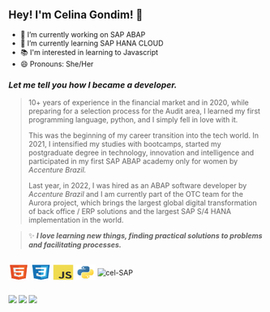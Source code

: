 ## Hey! I'm Celina Gondim! 👋  

- 🔭 I’m currently working on SAP ABAP 
- 🌱 I’m currently learning SAP HANA CLOUD
- 📚 I'm interested in learning to Javascript
- 😄 Pronouns: She/Her 

### *Let me tell you how I became a developer.*
> 10+ years of experience in the financial market and in 2020, while preparing for a selection process for the Audit area, I learned my first programming language, python, and I simply fell in love with it.
>
> This was the beginning of my career transition into the tech world. In 2021, I intensified my studies with bootcamps, started my postgraduate degree in technology, innovation and intelligence and participated in my first SAP ABAP academy only for women by *Accenture Brazil.*
>
> Last year, in 2022, I was hired as an ABAP software developer by *Accenture Brazil* and I am currently part of the OTC team for the Aurora project, which brings the largest global digital transformation of back office / ERP solutions and the largest SAP S/4 HANA implementation in the world.

> ✨ _**I love learning new things, finding practical solutions to problems and facilitating processes.**_


<div style="display: inline_block"><br>
  <img align="center" alt="cel-HTML" height="30" width="40" src="https://raw.githubusercontent.com/devicons/devicon/master/icons/html5/html5-original.svg">
  <img align="center" alt="cel-CSS" height="30" width="40" src="https://raw.githubusercontent.com/devicons/devicon/master/icons/css3/css3-original.svg">
  <img align="center" alt="cel-Javascript" height="30" width="40" src="https://raw.githubusercontent.com/devicons/devicon/master/icons/javascript/javascript-original.svg">
  <img align="center" alt="cel-Python" height="30" width="40" src="https://raw.githubusercontent.com/devicons/devicon/master/icons/python/python-original.svg">
  <img align="center" alt="cel-SAP" src="https://img.shields.io/badge/SAP-0FAAFF?style=for-the-badge&logo=sap&logoColor=white">
</div>

##

<div>
  <a href="https://instagram.com/celinagondim" target="_blank"><img src="https://img.shields.io/badge/Instagram-E4405F?style=for-the-badge&logo=instagram&logoColor=white" target="_blank"></a>
  <a href="mailto:celina.gfm@gmail.com" target="_blank"><img src="https://img.shields.io/badge/Gmail-D14836?style=for-the-badge&logo=gmail&logoColor=white" target="_blank"></a>
  <a href="https://linkedin.com/in/celinagondim" target="_blank"><img src="https://img.shields.io/badge/LinkedIn-0077B5?style=for-the-badge&logo=linkedin&logoColor=white" target="_blank"></a>
</div>


